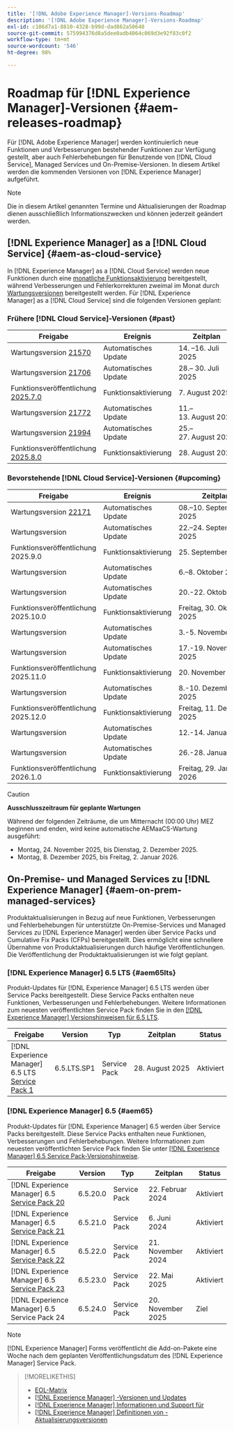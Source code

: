 ```yaml
---
title: '[!DNL Adobe Experience Manager]-Versions-Roadmap'
description: '[!DNL Adobe Experience Manager]-Versions-Roadmap'
exl-id: c106d7a1-8810-4328-b99d-dad862a50640
source-git-commit: 575994376d8a5dee0adb4064c069d3e92f83c0f2
workflow-type: tm+mt
source-wordcount: '546'
ht-degree: 98%

---
```



# Roadmap für [!DNL Experience Manager]-Versionen {#aem-releases-roadmap}

Für [!DNL Adobe Experience Manager] werden kontinuierlich neue Funktionen und Verbesserungen bestehender Funktionen zur Verfügung gestellt, aber auch Fehlerbehebungen für Benutzende von [!DNL Cloud Service], Managed Services und On-Premise-Versionen. In diesem Artikel werden die kommenden Versionen von [!DNL Experience Manager] aufgeführt.

>[!NOTE]
>
>Die in diesem Artikel genannten Termine und Aktualisierungen der Roadmap dienen ausschließlich Informationszwecken und können jederzeit geändert werden.

## [!DNL Experience Manager] as a [!DNL Cloud Service] {#aem-as-cloud-service}

In [!DNL Experience Manager] as a [!DNL Cloud Service] werden neue Funktionen durch eine [monatliche Funktionsaktivierung](https://experienceleague.adobe.com/de/docs/experience-manager-cloud-service/content/release-notes/release-notes/release-notes-current) bereitgestellt, während Verbesserungen und Fehlerkorrekturen zweimal im Monat durch [Wartungsversionen](https://experienceleague.adobe.com/de/docs/experience-manager-cloud-service/content/release-notes/maintenance/latest?lang=de) bereitgestellt werden.
Für [!DNL Experience Manager] as a [!DNL Cloud Service] sind die folgenden Versionen geplant:

### Frühere [!DNL Cloud Service]-Versionen {#past}

| Freigabe | Ereignis | Zeitplan | Status |
|---|---|---|---|
| Wartungsversion [21570](https://experienceleague.adobe.com/de/docs/experience-manager-cloud-service/content/release-notes/maintenance/2025/2025-7-0#21570) | Automatisches Update | &#x200B;14. –16. Juli 2025 | Aktualisiert |
| Wartungsversion [21706](https://experienceleague.adobe.com/de/docs/experience-manager-cloud-service/content/release-notes/maintenance/2025/2025-7-0#21706) | Automatisches Update | 28.– 30. Juli 2025 | Aktualisiert |
| Funktionsveröffentlichung [2025.7.0](https://experienceleague.adobe.com/de/docs/experience-manager-cloud-service/content/release-notes/release-notes/2025/release-notes-2025-7-0) | Funktionsaktivierung | &#x200B;7. August 2025 | Aktiviert |
| Wartungsversion [21772](https://experienceleague.adobe.com/de/docs/experience-manager-cloud-service/content/release-notes/maintenance/2025/2025-8-0#21772) | Automatisches Update | 11.–13. August 2025 | Aktualisiert |
| Wartungsversion [21994](https://experienceleague.adobe.com/de/docs/experience-manager-cloud-service/content/release-notes/maintenance/2025/2025-8-0#21994) | Automatisches Update | 25.–27. August 2025 | Aktualisiert |
| Funktionsveröffentlichung [2025.8.0](https://experienceleague.adobe.com/de/docs/experience-manager-cloud-service/content/release-notes/release-notes/release-notes-current) | Funktionsaktivierung | 28. August 2025 | Aktiviert |

### Bevorstehende [!DNL Cloud Service]-Versionen {#upcoming}

| Freigabe | Ereignis | Zeitplan | Status |
|---|---|---|---|
| Wartungsversion [22171](https://experienceleague.adobe.com/de/docs/experience-manager-cloud-service/content/release-notes/maintenance/latest?lang=de) | Automatisches Update | 08.–10. September 2025 | Ziel |
| Wartungsversion | Automatisches Update | 22.–24. September 2025 | Ziel |
| Funktionsveröffentlichung 2025.9.0 | Funktionsaktivierung | 25. September 2025 | Ziel |
| Wartungsversion | Automatisches Update | 6.–8. Oktober 2025 | Ziel |
| Wartungsversion | Automatisches Update | 20.-22. Oktober 2025 | Ziel |
| Funktionsveröffentlichung 2025.10.0 | Funktionsaktivierung | Freitag, 30. Oktober 2025 | Ziel |
| Wartungsversion | Automatisches Update | 3.-5. November 2025 | Ziel |
| Wartungsversion | Automatisches Update | 17.-19. November 2025 | Ziel |
| Funktionsveröffentlichung 2025.11.0 | Funktionsaktivierung | &#x200B;20. November 2025 | Ziel |
| Wartungsversion | Automatisches Update | 8.-10. Dezember 2025 | Ziel |
| Funktionsveröffentlichung 2025.12.0 | Funktionsaktivierung | Freitag, 11. Dezember 2025 | Ziel |
| Wartungsversion | Automatisches Update | 12.-14. Januar 2026 | Ziel |
| Wartungsversion | Automatisches Update | 26.-28. Januar 2026 | Ziel |
| Funktionsveröffentlichung 2026.1.0 | Funktionsaktivierung | Freitag, 29. Januar 2026 | Target |

>[!CAUTION]
>
>**Ausschlusszeitraum für geplante Wartungen**
>
> Während der folgenden Zeiträume, die um Mitternacht (00:00 Uhr) MEZ beginnen und enden, wird keine automatische AEMaaCS-Wartung ausgeführt:
>
>* Montag, 24. November 2025, bis Dienstag, 2. Dezember 2025.
>* Montag, 8. Dezember 2025, bis Freitag, 2. Januar 2026.

## On-Premise- und Managed Services zu [!DNL Experience Manager] {#aem-on-prem-managed-services}

Produktaktualisierungen in Bezug auf neue Funktionen, Verbesserungen und Fehlerbehebungen für unterstützte On-Premise-Services und Managed Services zu [!DNL Experience Manager] werden über Service Packs und Cumulative Fix Packs (CFPs) bereitgestellt. Dies ermöglicht eine schnellere Übernahme von Produktaktualisierungen durch häufige Veröffentlichungen. Die Veröffentlichung der Produktaktualisierungen ist wie folgt geplant.

### [!DNL Experience Manager] 6.5 LTS {#aem65lts}

Produkt-Updates für [!DNL Experience Manager] 6.5 LTS werden über Service Packs bereitgestellt. Diese Service Packs enthalten neue Funktionen, Verbesserungen und Fehlerbehebungen. Weitere Informationen zum neuesten veröffentlichten Service Pack finden Sie in den [[!DNL Experience Manager] Versionshinweisen für 6.5 LTS](https://experienceleague.adobe.com/de/docs/experience-manager-65-lts/content/release-notes/release-notes).

| Freigabe | Version | Typ | Zeitplan | Status |
|---|---|---|---|---|
| [!DNL Experience Manager] 6.5 LTS [Service Pack 1](https://experienceleague.adobe.com/de/docs/experience-manager-65-lts/content/release-notes/release-notes) | 6.5.LTS.SP1 | Service Pack | 28. August 2025 | Aktiviert |

### [!DNL Experience Manager] 6.5 {#aem65}

Produkt-Updates für [!DNL Experience Manager] 6.5 werden über Service Packs bereitgestellt. Diese Service Packs enthalten neue Funktionen, Verbesserungen und Fehlerbehebungen. Weitere Informationen zum neuesten veröffentlichten Service Pack finden Sie unter [[!DNL Experience Manager] 6.5 Service Pack-Versionshinweise](https://experienceleague.adobe.com/de/docs/experience-manager-65/content/release-notes/release-notes).

| Freigabe | Version | Typ | Zeitplan | Status |
|---|---|---|---|---|
| [!DNL Experience Manager] 6.5 [Service Pack 20](https://experienceleague.adobe.com/de/docs/experience-manager-65/content/release-notes/service-pack/6-5-20) | 6.5.20.0 | Service Pack | &#x200B;22. Februar 2024 | Aktiviert |
| [!DNL Experience Manager] 6.5 [Service Pack 21](https://experienceleague.adobe.com/de/docs/experience-manager-65/content/release-notes/service-pack/6-5-21) | 6.5.21.0 | Service Pack | &#x200B;6. Juni 2024 | Aktiviert |
| [!DNL Experience Manager] 6.5 [Service Pack 22](https://experienceleague.adobe.com/de/docs/experience-manager-65/content/release-notes/service-pack/6-5-22) | 6.5.22.0 | Service Pack | &#x200B;21. November 2024 | Aktiviert |
| [!DNL Experience Manager] 6.5 [Service Pack 23](https://experienceleague.adobe.com/de/docs/experience-manager-65/content/release-notes/release-notes) | 6.5.23.0 | Service Pack | &#x200B;22. Mai 2025 | Aktiviert |
| [!DNL Experience Manager] 6.5 Service Pack 24 | 6.5.24.0 | Service Pack | &#x200B;20. November 2025 | Ziel |

>[!NOTE]
>
>[!DNL Experience Manager] Forms veröffentlicht die Add-on-Pakete eine Woche nach dem geplanten Veröffentlichungsdatum des [!DNL Experience Manager] Service Pack.

>[!MORELIKETHIS]
>
>* [EOL-Matrix](https://helpx.adobe.com/de/support/programs/eol-matrix.html)
>* [[!DNL Experience Manager] -Versionen und Updates](https://experienceleague.adobe.com/de/docs/experience-manager-release-information/aem-release-updates/aem-releases-updates)
>* [[!DNL Experience Manager] Informationen und Support für](https://experienceleague.adobe.com/de/docs/experience-manager-cloud-service)
>* [[!DNL Experience Manager] Definitionen von -Aktualisierungsversionen](/help/using/update-release-vehicle-definitions.md)
